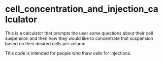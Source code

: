 # cell_concentration_and_injection_calculator

This is a calculator that prompts the user some questions about their cell suspension and then how they would like to concentrate that suspension based on their desired cells per volume.

This code is intended for people who thaw cells for injections.
